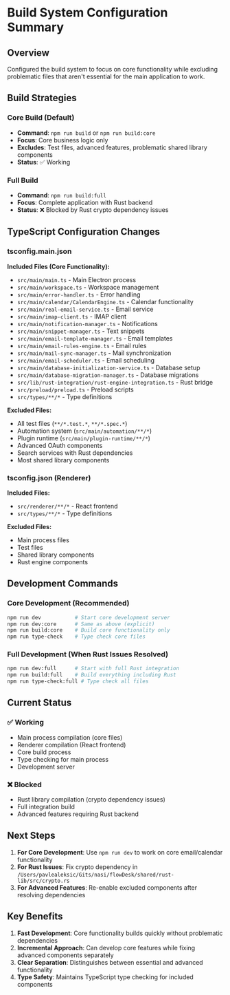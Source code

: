 # Build System Configuration Summary

## Overview
Configured the build system to focus on core functionality while excluding problematic files that aren't essential for the main application to work.

## Build Strategies

### Core Build (Default)
- **Command**: `npm run build` or `npm run build:core`
- **Focus**: Core business logic only
- **Excludes**: Test files, advanced features, problematic shared library components
- **Status**: ✅ Working

### Full Build
- **Command**: `npm run build:full`
- **Focus**: Complete application with Rust backend
- **Status**: ❌ Blocked by Rust crypto dependency issues

## TypeScript Configuration Changes

### tsconfig.main.json
**Included Files (Core Functionality):**
- `src/main/main.ts` - Main Electron process
- `src/main/workspace.ts` - Workspace management
- `src/main/error-handler.ts` - Error handling
- `src/main/calendar/CalendarEngine.ts` - Calendar functionality
- `src/main/real-email-service.ts` - Email service
- `src/main/imap-client.ts` - IMAP client
- `src/main/notification-manager.ts` - Notifications
- `src/main/snippet-manager.ts` - Text snippets
- `src/main/email-template-manager.ts` - Email templates
- `src/main/email-rules-engine.ts` - Email rules
- `src/main/mail-sync-manager.ts` - Mail synchronization
- `src/main/email-scheduler.ts` - Email scheduling
- `src/main/database-initialization-service.ts` - Database setup
- `src/main/database-migration-manager.ts` - Database migrations
- `src/lib/rust-integration/rust-engine-integration.ts` - Rust bridge
- `src/preload/preload.ts` - Preload scripts
- `src/types/**/*` - Type definitions

**Excluded Files:**
- All test files (`**/*.test.*`, `**/*.spec.*`)
- Automation system (`src/main/automation/**/*`)
- Plugin runtime (`src/main/plugin-runtime/**/*`)
- Advanced OAuth components
- Search services with Rust dependencies
- Most shared library components

### tsconfig.json (Renderer)
**Included Files:**
- `src/renderer/**/*` - React frontend
- `src/types/**/*` - Type definitions

**Excluded Files:**
- Main process files
- Test files
- Shared library components
- Rust engine components

## Development Commands

### Core Development (Recommended)
```bash
npm run dev           # Start core development server
npm run dev:core      # Same as above (explicit)
npm run build:core    # Build core functionality only
npm run type-check    # Type check core files
```

### Full Development (When Rust Issues Resolved)
```bash
npm run dev:full      # Start with full Rust integration
npm run build:full    # Build everything including Rust
npm run type-check:full # Type check all files
```

## Current Status

### ✅ Working
- Main process compilation (core files)
- Renderer compilation (React frontend)
- Core build process
- Type checking for main process
- Development server

### ❌ Blocked
- Rust library compilation (crypto dependency issues)
- Full integration build
- Advanced features requiring Rust backend

## Next Steps

1. **For Core Development**: Use `npm run dev` to work on core email/calendar functionality
2. **For Rust Issues**: Fix crypto dependency in `/Users/pavlealeksic/Gits/nasi/flowDesk/shared/rust-lib/src/crypto.rs`
3. **For Advanced Features**: Re-enable excluded components after resolving dependencies

## Key Benefits

1. **Fast Development**: Core functionality builds quickly without problematic dependencies
2. **Incremental Approach**: Can develop core features while fixing advanced components separately
3. **Clear Separation**: Distinguishes between essential and advanced functionality
4. **Type Safety**: Maintains TypeScript type checking for included components